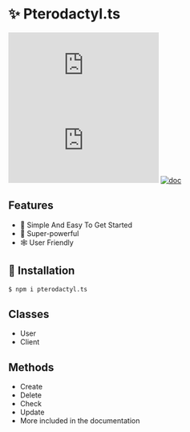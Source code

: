 # ✨ Pterodactyl.ts

[![downloadsBadge](https://img.shields.io/npm/dt/pterodactyl.ts?style=for-the-badge)](https://npmjs.com/package/pterodactyl.ts)
[![versionBadge](https://img.shields.io/npm/v/pterodactyl.ts?style=for-the-badge)](https://npmjs.com/pterodactyl.ts)
[![doc](https://img.shields.io/badge/Documentation-Click%20here-blue?style=for-the-badge)](https://pterodactyl.lonley/tk)


## Features
- 🔌 Simple And Easy To Get Started
- 🚀 Super-powerful
- 🕸️ User Friendly

## 📌 Installation
 ```sh 
 $ npm i pterodactyl.ts
 ```

## Classes 
  - User
  - Client
## Methods
- Create
- Delete
- Check
- Update
- More included in the documentation


